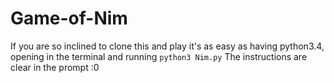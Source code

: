 # Game-of-Nim
If you are so inclined to clone this and play it's as easy as having python3.4, opening in the terminal and running
`python3 Nim.py`
The instructions are clear in the prompt :0
